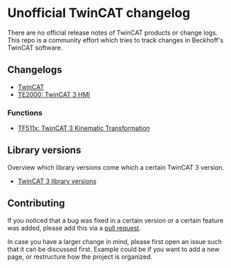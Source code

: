 # Unofficial TwinCAT changelog

There are no official release notes of TwinCAT products or change logs. This repo is a community effort which tries to track changes in Beckhoff's TwinCAT software. 

## Changelogs

- [TwinCAT](tc3_changelog.md)
- [TE2000: TwinCAT 3 HMI](hmi_changelog.md)

### Functions
- [TF511x: TwinCAT 3 Kinematic Transformation](TF511x_kinematic_transformation.md)

## Library versions

Overview which library versions come which a certain TwinCAT 3 version.

- [TwinCAT 3 library versions](library_versions.md)

## Contributing

If you noticed that a bug was fixed in a certain version or a certain feature was added, please add this via a [pull request](https://docs.github.com/en/github/collaborating-with-pull-requests/proposing-changes-to-your-work-with-pull-requests/creating-a-pull-request). 

In case you have a larger change in mind, please first open an issue such that it can be discussed first. Example could be if you want to add a new page, or restructure how the project is organized.
